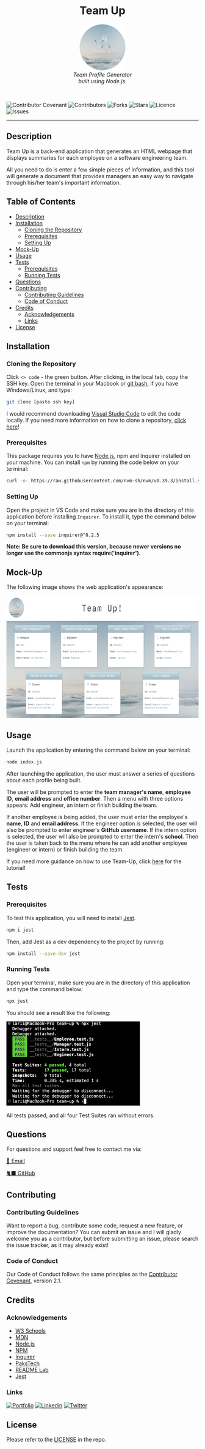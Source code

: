 <h1 align="center"> Team Up </h1>

<p align="center">
    <img src="./dist/assets/favicon/apple-touch-icon.png" alt="logo" width="120px" height="120px" />
  <br>
  <i>Team Profile Generator
    <br> built using Node.js.</i>
  <br>
</p>
<br>

![Contributor Covenant](https://img.shields.io/badge/Contributor%20Covenant-2.1-lightgrey.svg)
![Contributors](https://img.shields.io/github/contributors/larigens/team-up?style=plastic&color=lightgrey)
![Forks](https://img.shields.io/github/forks/larigens/team-up?style=plastic&color=lightgrey)
![Stars](https://img.shields.io/github/stars/larigens/team-up?style=plastic&color=lightgrey)
![Licence](https://img.shields.io/static/v1?label=License&message=Apache-2.0&color=lightgrey)
![Issues](https://img.shields.io/github/issues/larigens/team-up?style=plastic&color=lightgrey)

---
## Description

Team Up is a back-end application that generates an HTML webpage that displays summaries for each employee on a software engineering team. 

All you need to do is enter a few simple pieces of information, and this tool will generate a document that provides managers an easy way to navigate through his/her team's important information. 

## Table of Contents
- [Description](#description)
- [Installation](#installation)
  - [Cloning the Repository](#cloning-the-repository)
  - [Prerequisites](#prerequisites)
  - [Setting Up](#setting-up)
- [Mock-Up](#mock-up)
- [Usage](#usage)
- [Tests](#tests)
  - [Prerequisites](#prerequisites-1)
  - [Running Tests](#running-tests)
- [Questions](#questions)
- [Contributing](#contributing)
  - [Contributing Guidelines](#contributing-guidelines)
  - [Code of Conduct](#code-of-conduct)
- [Credits](#credits)
  - [Acknowledgements](#acknowledgements)
  - [Links](#links)
- [License](#license)

## Installation

### Cloning the Repository

Click `<> code` - the green button. After clicking, in the local tab, copy the SSH key. Open the terminal in your Macbook or [git bash](https://git-scm.com/downloads), if you have Windows/Linux, and type:

```bash
git clone [paste ssh key]
```

I would recommend downloading [Visual Studio Code](https://code.visualstudio.com/download) to edit the code locally. If you need more information on how to clone a repository, [click here](https://docs.github.com/en/repositories/creating-and-managing-repositories/cloning-a-repository)!

### Prerequisites

This package requires you to have [Node.js](https://nodejs.org/en/download/), npm and Inquirer installed on your machine. You can install `npm` by running the code below on your terminal:

```bash
curl -o- https://raw.githubusercontent.com/nvm-sh/nvm/v0.39.3/install.sh | bash
```
### Setting Up

Open the project in VS Code and make sure you are in the directory of this application before installing `Inquirer`. To install it, type the command below on your terminal:

```bash
npm install --save inquirer@^8.2.5
```

**Note: Be sure to download this version, because newer versions no longer use the commonjs syntax require('inquirer').**

## Mock-Up

The following image shows the web application's appearance:

<img src="./dist/assets/images/demo.png" alt="App Screenshot" width="700px" height="320px" />

## Usage

Launch the application by entering the command below on your terminal:

```bash
node index.js
```

After launching the application, the user must answer a series of questions about each profile being built.

The user will be prompted to enter the **team manager's name**, **employee ID**, **email address** and **office number**. Then a menu with three options appears: Add engineer, an intern or finish building the team.

If another employee is being added, the user must enter the employee's **name**, **ID** and **email address**. If the engineer option is selected, the user will also be prompted to enter engineer's **GitHub username**. If the intern option is selected, the user will also be prompted to enter the intern's **school**. Then the user is taken back to the menu where he can add another employee (engineer or intern) or finish building the team.

If you need more guidance on how to use Team-Up, click [here](https://drive.google.com/file/d/1xYZM4rEK1H8AqJkz9RiywviF-rAxVCFF/view) for the tutorial!

## Tests

### Prerequisites

To test this application, you will need to install [Jest](https://www.npmjs.com/package/jest).

```bash
npm i jest
```

Then, add Jest as a dev dependency to the project by running:

```bash
npm install --save-dev jest
```

### Running Tests

Open your terminal, make sure you are in the directory of this application and type the command below:

```bash
npx jest
```

You should see a result like the following:

<img src="./dist/assets/images/test-demo.png" alt="test-demo" width="350px" height="220px" />

All tests passed, and all four Test Suites ran without errors.

## Questions

For questions and support feel free to contact me via:

<a href="mailto:larigens@gmail.com">📧 Email </a> 

<a href="https://github.com/larigens">🐈‍⬛ GitHub </a>

## Contributing
### Contributing Guidelines

Want to report a bug, contribute some code, request a new feature, or improve the documentation? You can submit an issue and I will gladly welcome you as a contributor, but before submitting an issue, please search the issue tracker, as it may already exist!

### Code of Conduct

Our Code of Conduct follows the same principles as the [Contributor Covenant](https://www.contributor-covenant.org/version/2/1/code_of_conduct/), version 2.1.

## Credits
### Acknowledgements

- [W3 Schools](https://www.w3schools.com)
- [MDN](https://developer.mozilla.org/en-US/)
- [Node.js](https://nodejs.org/en/)
- [NPM](https://www.npmjs.com/)
- [Inquirer](https://www.npmjs.com/package/inquirer)
- [PaksTech](https://pakstech.com/blog/inquirer-js/)
- [README Lab](https://github.com/larigens/readme-lab)
- [Jest](https://www.npmjs.com/package/jest)

### Links

[![Portfolio](https://img.shields.io/badge/my_portfolio-000?style=flat&logo=ko-fi&logoColor=white)](https://larigens.github.io/lari-gui/)
[![Linkedin](https://img.shields.io/badge/linkedin-0A66C2?style=flat&logo=linkedin&logoColor=white)](https://www.linkedin.com/in/lari-gui/)
[![Twitter](https://img.shields.io/badge/twitter-1DA1F2?style=flat&logo=twitter&logoColor=white)](https://twitter.com/coffeebr_eak)

## License

Please refer to the [LICENSE](https://choosealicense.com/licenses/apache-2.0/) in the repo.
